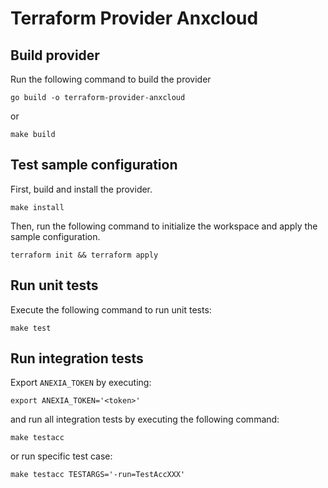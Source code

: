 # Terraform Provider Anxcloud

## Build provider

Run the following command to build the provider

```shell
go build -o terraform-provider-anxcloud
```

or

```shell
make build
```

## Test sample configuration

First, build and install the provider.

```shell
make install
```

Then, run the following command to initialize the workspace and apply the sample configuration.

```shell
terraform init && terraform apply
```

## Run unit tests

Execute the following command to run unit tests:

```shell
make test
```

## Run integration tests

Export `ANEXIA_TOKEN` by executing:

```shell
export ANEXIA_TOKEN='<token>'
```

and run all integration tests by executing the following command:

```shell
make testacc
```

or run specific test case:

```
make testacc TESTARGS='-run=TestAccXXX'
```
